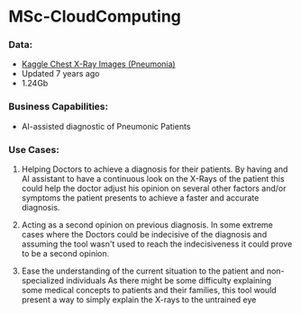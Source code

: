 # MSc-CloudComputing

### Data:
- [Kaggle Chest X-Ray Images (Pneumonia)](https://www.kaggle.com/datasets/paultimothymooney/chest-xray-pneumonia)
- Updated 7 years ago
- 1.24Gb
### Business Capabilities:
- AI-assisted diagnostic of Pneumonic Patients

### Use Cases:
 1. Helping Doctors to achieve a diagnosis for their patients. 
By having and AI assistant to have a continuous look on the X-Rays of the patient this could help the doctor adjust his opinion on several other factors and/or symptoms the patient presents to achieve a faster and accurate diagnosis.

2. Acting as a second opinion on previous diagnosis.
    In some extreme cases where the Doctors could be indecisive of the diagnosis and assuming the tool wasn't used to reach the indecisiveness it could prove to be a second opinion.

3. Ease the understanding of the current situation to the patient and non-specialized individuals
    As there might be some difficulty explaining some medical concepts to patients and their families, this tool would present a way to simply explain the X-rays to the untrained eye
